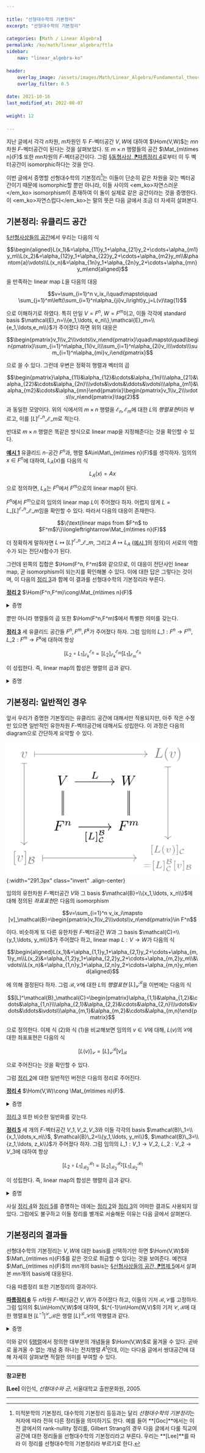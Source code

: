 ```yaml
---

title: "선형대수학의 기본정리"
excerpt: "선형대수학의 기본정리"

categories: [Math / Linear Algebra]
permalink: /ko/math/linear_algebra/ftla
sidebar: 
    nav: "linear_algebra-ko"

header:
    overlay_image: /assets/images/Math/Linear_Algebra/Fundamental_theorem_of_linear_algebra-categorical_viewpoint.png
    overlay_filter: 0.5

date: 2021-10-16
last_modified_at: 2022-08-07

weight: 12

---
```


지난 글에서 각각 $n$차원, $m$차원인 두 $F$-벡터공간 $V,W$에 대하여 $\Hom(V,W)$는 $mn$차원 $F$-벡터공간이 된다는 것을 살펴보았다. 또 $m\times n$ 행렬들의 공간 $\Mat_{m\times n}(F)$ 또한 $mn$차원의 $F$-벡터공간이다. 그럼 [§동형사상, ⁋따름정리 4](/ko/math/linear_algebra/isomorphic_vector_spaces#crl4)로부터 이 두 벡터공간이 isomorphic하다는 것을 안다.

이번 글에서 증명할 선형대수학의 기본정리[^1]는 이들이 단순히 같은 차원을 갖는 벡터공간이기 때문에 isomorphic할 뿐만 아니라, 이들 사이의 <em_ko>자연스러운</em_ko> isomorphism이 존재하여 이 둘이 실제로 같은 공간이라는 것을 증명한다. 이 <em_ko>자연스럽다</em_ko>는 말의 뜻은 다음 글에서 조금 더 자세히 살펴본다.

## 기본정리: 유클리드 공간

[§선형사상들의 공간](/ko/math/linear_algebra/space_of_linear_maps)에서 우리는 다음의 식

$$\begin{aligned}L(x_1)&=\alpha_{11}y_1+\alpha_{21}y_2+\cdots+\alpha_{m1}y_m\\L(x_2)&=\alpha_{12}y_1+\alpha_{22}y_2+\cdots+\alpha_{m2}y_m\\&\phantom{a}\vdots\\L(x_n)&=\alpha_{1n}y_1+\alpha_{2n}y_2+\cdots+\alpha_{mn}y_m\end{aligned}$$

을 만족하는 linear map $L$을 다음의 대응

$$v=\sum_{i=1}^n v_ix_i\quad\mapsto\quad \sum_{j=1}^m\left(\sum_{i=1}^n\alpha_{ji}v_i\right)y_j=L(v)\tag{1}$$

으로 이해하기로 하였다. 특히 만일 $V=F^n$, $W=F^m$이고, 이들 각각에 standard basis $\mathcal{E}_n=\\{e_1,\ldots, e_n\\},\mathcal{E}_m=\\{e_1,\ldots,e_m\\}$가 주어졌다 하면 위의 대응은 

$$\begin{pmatrix}v_1\\v_2\\\vdots\\v_n\end{pmatrix}\quad\mapsto\quad\begin{pmatrix}\sum_{i=1}^n\alpha_{1i}v_i\\\sum_{i=1}^n\alpha_{2i}v_i\\\vdots\\\sum_{i=1}^n\alpha_{mi}v_i\end{pmatrix}$$

으로 쓸 수 있다. 그런데 우변은 정확히 행렬과 벡터의 곱

$$\begin{pmatrix}\alpha_{11}&\alpha_{12}&\cdots&\alpha_{1n}\\\alpha_{21}&\alpha_{22}&\cdots&\alpha_{2n}\\\vdots&\vdots&\ddots&\vdots\\\alpha_{m1}&\alpha_{m2}&\cdots&\alpha_{mn}\end{pmatrix}\begin{pmatrix}v_1\\v_2\\\vdots\\v_n\end{pmatrix}\tag{2}$$

과 동일한 모양이다. 위의 식에서의 $m\times n$ 행렬을 $\mathcal{E}_n,\mathcal{E}_m$에 대한 $L$의 *행렬표현*이라 부르고, 이를  $[L]^{\mathcal{E}\_n}\_{\mathcal{E}\_m}$로 적는다.

반대로 $m\times n$ 행렬은 똑같은 방식으로 linear map을 지정해준다는 것을 확인할 수 있다.

<div class="example" markdown="1">

<ins id="ex1">**예시 1**</ins> 유클리드 $n$-공간 $F^n$과, 행렬 $A\in\Mat\_{m\times n}(F)$를 생각하자. 임의의 $x\in F^n$에 대하여, $L_A(x)$를 다음의 식

$$L_A(x)=Ax$$

으로 정의하면, $L_A$는 $F^n$에서 $F^m$으로의 linear map이 된다. 

</div>

$F^n$에서 $F^m$으로의 임의의 linear map $L$이 주어졌다 하자. 어렵지 않게 $L=L\_{[L]^{\mathcal{E}\_n}\_{\mathcal{E}\_m}}$임을 확인할 수 있다. 따라서 다음의 대응이 존재한다.

$$\{\text{linear maps from $F^n$ to $F^m$}\}\longleftrightarrow\Mat_{m\times n}(F)$$
  
더 정확하게 말하자면 $L\mapsto [L]^{\mathcal{E}\_n}\_{\mathcal{E}\_m}$, 그리고 $A\mapsto L_A$ ([예시 1](#ex1)의 정의)이 서로의 역함수가 되는 전단사함수가 된다. 

그런데 왼쪽의 집합은 $\Hom(F^n, F^m)$와 같으므로, 이 대응이 전단사인 linear map, 곧 isomorphism이 되는지를 확인해볼 수 있다. 이에 대한 답은 그렇다는 것이며, 이 다음의 [정리 3](#thm3)과 함께 이 결과를 선형대수학의 기본정리라 부른다.

<div class="proposition" markdown="1">

<ins id="thm2">**정리 2**</ins> $\Hom(F^n,F^m)\cong\Mat_{m\times n}(F)$

</div>
<details class="proof" markdown="1">
<summary>증명</summary>

주어진 함수 $L\mapsto[L]^{\mathcal{E}\_n}\_{\mathcal{E}\_m}$가 linear임을 보여야 한다.

$L_1,L_2$가 모두 $\Hom(F^n,F^m)$의 원소라 하자. 그럼 각각의 $e_i\in\mathcal{E}_n$에 대하여, 

$$\begin{aligned}L_1(e_1)&=\alpha_{1,1}e_1+\alpha_{2,1}e_2+\cdots+\alpha_{m,1}e_m\\L_1(e_2)&=\alpha_{1,2}e_1+\alpha_{2,2}e_2+\cdots+\alpha_{m,2}e_m\\&\vdots\\L_1(e_n)&=\alpha_{1,n}e_1+\alpha_{2,n}e_2+\cdots+\alpha_{m,n}e_m\end{aligned}$$

그리고

$$\begin{aligned}L_2(e_1)&=\beta_{1,1}e_1+\beta_{2,1}e_2+\cdots+\beta_{m,1}e_m\\L_2(e_2)&=\beta_{1,2}e_1+\beta_{2,2}e_2+\cdots+\beta_{m,2}e_m\\&\vdots\\L_2(e_n)&=\beta_{1,n}e_1+\beta_{2,n}e_2+\cdots+\beta_{m,n}e_m\end{aligned}$$

이도록 하는 스칼라들의 family $(\alpha_{i,j})$, $(\beta_{i,j})$들이 존재한다. 이제, 

$$\begin{aligned}(L_1+L_2)(e_1)&=(\alpha_{1,1}+\beta_{1,1})e_1+(\alpha_{2,1}+\beta_{2,1})e_2+\cdots+(\alpha_{m,1}+\beta_{m,1})e_m\\(L_1+L_2)(e_2)&=(\alpha_{1,2}+\beta_{1,2})e_1+(\alpha_{2,2}+\beta_{2,2})e_2+\cdots+(\alpha_{m,2}+\beta_{m,2})e_m\\&\vdots\\(L_1+L_2)(e_n)&=(\alpha_{1,n}+\beta_{1,n})e_1+(\alpha_{2,n}+\beta_{2,n})e_2+\cdots+(\alpha_{m,n}+\beta_{m,n})e_m\end{aligned}$$

이고, 따라서 $L_1+L_2$의 행렬표현 $[L\_1+L\_2]^{\mathcal{E}\_n}\_{\mathcal{E}\_m}$은 정확히 $[L\_1]^{\mathcal{E}\_n}\_{\mathcal{E}\_m}+[L\_2]^{\mathcal{E}\_n}\_{\mathcal{E}\_m}$이 된다. 이와 유사하게 스칼라곱에 대한 것도 성립한다.

</details>

뿐만 아니라 행렬들의 곱 또한 $\Hom(F^n,F^m)$에서 특별한 의미를 갖는다. 

<div class="proposition" markdown="1">

<ins id="thm3">**정리 3**</ins> 세 유클리드 공간들 $F^n,F^m,F^k$가 주어졌다 하자. 그럼 임의의 $L\_1:F^n\rightarrow F^m$, $L\_2:F^m\rightarrow F^k$에 대하여 항상

$$[L_2\circ L_1]^{\mathcal{E}_n}_{\mathcal{E}_k}=[L_2]^{\mathcal{E}_m}_{\mathcal{E}_k}[L_1]^{\mathcal{E}_n}_{\mathcal{E}_m}$$

이 성립한다. 즉, linear map의 합성은 행렬의 곱과 같다. 

</div>
<details class="proof" markdown="1">
<summary>증명</summary>

좌변의 $[L_2\circ L_1]^{\mathcal{E}\_n}\_{\mathcal{E}\_k}$을 결정하기 위해서는 $L_2\circ L_1$에 의해 $\mathcal{E}\_n$의 원소 $e_i$들이 어디로 옮겨지는지만 확인하면 된다. $L_1$, $L_2$가 다음의 식

$$[L_1]^{\mathcal{E}_n}_{\mathcal{E}_m}=\begin{pmatrix}\alpha_{1,1}&\alpha_{1,2}&\cdots&\alpha_{1,n}\\\alpha_{2,1}&\alpha_{2,2}&\cdots&\alpha_{2,n}\\\vdots&\vdots&\ddots&\vdots\\\alpha_{m,1}&\alpha_{m,2}&\cdots&\alpha_{m,n}\end{pmatrix},\quad[L_2]^{\mathcal{E}_m}_{\mathcal{E}_k}=\begin{pmatrix}\beta_{1,1}&\beta_{1,2}&\cdots&\beta_{1,m}\\\beta_{2,1}&\beta_{2,2}&\cdots&\beta_{2,m}\\\vdots&\vdots&\ddots&\vdots\\\beta_{k,1}&\beta_{k,2}&\cdots&\beta_{k,m}\end{pmatrix}$$

으로 주어졌다 하자. 약간의 계산을 하면,

$$\begin{aligned}(L_2\circ L_1)(e_i)&=L_2(\alpha_{1,i}e_1+\cdots+\alpha_{m,i}e_m)\\&=\alpha_{1,i}L_2(e_1)+\alpha_{2,i}L_2(e_2)+\cdots+\alpha_{m,i}L(e_m)\\&=\alpha_{1,i}(\beta_{1,1}e_1+\beta_{2,1}e_2+\cdots+\beta_{k,1}e_k)\\&\phantom{==}+\alpha_{2,i}(\beta_{1,2}e_1+\beta_{2,2}e_2+\cdots+\beta_{k,2}e_k)\\&\phantom{===}+\cdots\\&\phantom{====}+\alpha_{m,i}(\beta_{1,m}e_1+\beta_{2,m}e_2+\cdots+\beta_{k,m}e_k)\end{aligned}$$

이제 위 식을 $F^k$의 basis $e_1,\ldots, e_k$들끼리 묶으면, 

$$(L_2\circ L_1)(e_i)=\left(\sum_{l=1}^m\alpha_{l,i}\beta_{1,l}\right)e_1+\cdots+\left(\sum_{l=1}^m\alpha_{l,i}\beta_{k,l}\right)e_k.$$

$[L\_2\circ L\_1]^{\mathcal{E}\_n}\_{\mathcal{E}\_k}$의 $i$번째 열은 $e_i$가 $L_2\circ L_1$에 의해 옮겨지는 벡터이므로, 행렬 $[L\_2\circ L\_1]^{\mathcal{E}\_n}\_{\mathcal{E}\_k}$의 $i$열, $j$행은 이 벡터의 $j$번째 성분 $\sum\_{l=1}^m\alpha_{l,i}\beta_{j,l}$이 된다. 이제 [§행렬, ⁋정의 3](/ko/math/linear_algebra/matrices#df3) 직후의 계산으로부터 이것이 두 행렬 $[L\_2]\_{\mathcal{E}\_k}^{\mathcal{E}\_m}$, $[L\_1]\_{\mathcal{E}\_m}^{\mathcal{E}\_n}$의 곱의 $(i,j)$ 성분이라는 것을 안다.

</details>

## 기본정리: 일반적인 경우

앞서 우리가 증명한 기본정리는 유클리드 공간에 대해서만 적용되지만, 아주 작은 수정만 있으면 일반적인 유한차원 $F$-벡터공간에 대해서도 성립한다. 이 과정은 다음의 diagram으로 간단하게 요약할 수 있다.

![FTLA](/assets/images/Math/Linear_Algebra/Fundamental_theorem_of_linear_algebra-1.png){:width="291.3px" class="invert" .align-center} 

임의의 유한차원 $F$-벡터공간 $V$와 그 basis $\mathcal{B}=\\{x_1,\ldots, x_n\\}$에 대해 정의된 *좌표표현*은 다음의 isomorphism

$$v=\sum_{i=1}^n v_ix_i\mapsto [v]_\mathcal{B}=\begin{pmatrix}v_1\\v_2\\\vdots\\v_n\end{pmatrix}\in F^n$$

이다. 비슷하게 또 다른 유한차원 $F$-벡터공간 $W$과 그 basis $\mathcal{C}=\\{y_1,\ldots, y_m\\}$가 주어졌다 하고, linear map $L:V\rightarrow W$가 다음의 식

$$\begin{aligned}L(x_1)&=\alpha_{1,1}y_1+\alpha_{2,1}y_2+\cdots+\alpha_{m,1}y_m\\L(x_2)&=\alpha_{1,2}y_1+\alpha_{2,2}y_2+\cdots+\alpha_{m,2}y_m\\&\vdots\\L(x_n)&=\alpha_{1,n}y_1+\alpha_{2,n}y_2+\cdots+\alpha_{m,n}y_m\end{aligned}$$

에 의해 결정된다 하자. 그럼 $\mathcal{B},\mathcal{C}$에 대한 $L$의 *행렬표현* $[L]^\mathcal{B}_\mathcal{C}$을 이번에는 다음의 식

$$[L]^\mathcal{B}_\mathcal{C}=\begin{pmatrix}\alpha_{1,1}&\alpha_{1,2}&\cdots&\alpha_{1,n}\\\alpha_{2,1}&\alpha_{2,2}&\cdots&\alpha_{2,n}\\\vdots&\vdots&\ddots&\vdots\\\alpha_{m,1}&\alpha_{m,2}&\cdots&\alpha_{m,n}\end{pmatrix}$$

으로 정의한다. 이제 식 (2)와 식 (1)을 비교해보면 임의의 $v\in V$에 대해, $L(v)$의 $\mathcal{C}$에 대한 좌표표현은 다음의 식

$$[L(v)]_\mathcal{C}=[L]^\mathcal{B}_\mathcal{C}[v]_\mathcal{B}\tag{3}$$

으로 주어진다는 것을 확인할 수 있다.

그럼 [정리 2](#thm2)에 대한 일반적인 버전은 다음의 정리로 주어진다.

<div class="proposition" markdown="1">

<ins id="thm4">**정리 4**</ins> $\Hom(V,W)\cong \Mat_{m\times n}(F)$.

</div>
<details class="proof" markdown="1">
<summary>증명</summary>

$V$, $W$의 기저 $\mathcal{B}$, $\mathcal{C}$를 각각 고정하자. 함수 $L\mapsto[L]^\mathcal{B}\_\mathcal{C}$가 linear임을 보여야 한다.

$L_1,L_2$가 모두 $\Hom(V,W)$의 원소라 하자. 그럼 각각의 $x_i\in\mathcal{B}$에 대하여, 

$$\begin{aligned}L_1(x_1)&=\alpha_{1,1}y_1+\alpha_{2,1}y_2+\cdots+\alpha_{m,1}y_m\\L_1(x_2)&=\alpha_{1,2}y_1+\alpha_{2,2}y_2+\cdots+\alpha_{m,2}y_m\\&\vdots\\L_1(x_n)&=\alpha_{1,n}y_1+\alpha_{2,n}y_2+\cdots+\alpha_{m,n}y_m\end{aligned}$$

그리고

$$\begin{aligned}L_2(x_1)&=\beta_{1,1}y_1+\beta_{2,1}y_2+\cdots+\beta_{m,1}y_m\\L_2(x_2)&=\beta_{1,2}y_1+\beta_{2,2}y_2+\cdots+\beta_{m,2}y_m\\&\vdots\\L_2(x_n)&=\beta_{1,n}y_1+\beta_{2,n}y_2+\cdots+\beta_{m,n}y_m\end{aligned}$$

이도록 하는 스칼라들의 family $(\alpha_{i,j})$, $(\beta_{i,j})$들이 존재한다. 이제, 

$$\begin{aligned}(L_1+L_2)(x_1)&=(\alpha_{1,1}+\beta_{1,1})y_1+(\alpha_{2,1}+\beta_{2,1})y_2+\cdots+(\alpha_{m,1}+\beta_{m,1})y_m\\(L_1+L_2)(x_2)&=(\alpha_{1,2}+\beta_{1,2})y_1+(\alpha_{2,2}+\beta_{2,2})y_2+\cdots+(\alpha_{m,2}+\beta_{m,2})y_m\\&\vdots\\(L_1+L_2)(x_n)&=(\alpha_{1,n}+\beta_{1,n})y_1+(\alpha_{2,n}+\beta_{2,n})y_2+\cdots+(\alpha_{m,n}+\beta_{m,n})y_m\end{aligned}$$

일 것이고, 따라서 $L_1+L_2$의 행렬표현 $[L\_1+L\_2]^\mathcal{B}\_\mathcal{C}$은 정확히 $[L\_1]^\mathcal{B}\_\mathcal{C}+[L\_2]^\mathcal{B}\_\mathcal{C}$이 된다. 이와 유사하게 스칼라곱에 대한 것도 성립한다.

</details>

[정리 3](#thm3) 또한 비슷한 일반화를 갖는다.

<div class="proposition" markdown="1">

<ins id="thm5">**정리 5**</ins> 세 개의 $F$-벡터공간 $V\_1,V\_2,V\_3$와 이들 각각의 basis $\mathcal{B}\_1=\\{x_1,\ldots,x_n\\}$, $\mathcal{B}\_2=\\{y_1,\ldots, y_m\\}$, $\mathcal{B}\_3=\\{z_1,\ldots, z_k\\}$가 주어졌다 하자. 그럼 임의의 $L\_1:V\_1\rightarrow V\_2$, $L\_2:V\_2\rightarrow V\_3$에 대하여 항상

$$[L_2\circ L_1]^{\mathcal{B}_1}_{\mathcal{B}_3}=[L_2]^{\mathcal{B}_2}_{\mathcal{B}_3}[L_1]^{\mathcal{B}_1}_{\mathcal{B}_2}$$

이 성립한다. 즉, linear map의 합성은 행렬의 곱과 같다. 

</div>
<details class="proof" markdown="1">
<summary>증명</summary>

좌변의 $[L_2\circ L_1]^{\mathcal{B}\_1}\_{\mathcal{B}\_3}$을 결정하기 위해서는 $L_2\circ L_1$에 의해 $\mathcal{B}\_1$의 원소들이 어디로 옮겨지는지만 확인하면 된다. $L_1$, $L_2$가 다음의 식

$$[L_1]^{\mathcal{B}_1}_{\mathcal{B}_2}=\begin{pmatrix}\alpha_{1,1}&\alpha_{1,2}&\cdots&\alpha_{1,n}\\\alpha_{2,1}&\alpha_{2,2}&\cdots&\alpha_{2,n}\\\vdots&\vdots&\ddots&\vdots\\\alpha_{m,1}&\alpha_{m,2}&\cdots&\alpha_{m,n}\end{pmatrix},\quad[L_2]^{\mathcal{B}_2}_{\mathcal{B}_3}=\begin{pmatrix}\beta_{1,1}&\beta_{1,2}&\cdots&\beta_{1,m}\\\beta_{2,1}&\beta_{2,2}&\cdots&\beta_{2,m}\\\vdots&\vdots&\ddots&\vdots\\\beta_{k,1}&\beta_{k,2}&\cdots&\beta_{k,m}\end{pmatrix}$$

으로 주어졌다 하자. 약간의 계산을 하면,

$$\begin{aligned}(L_2\circ L_1)(x_i)&=L_2(\alpha_{1,i}y_1+\cdots+\alpha_{m,i}y_m)\\&=\alpha_{1,i}L_2(y_1)+\alpha_{2,i}L_2(y_2)+\cdots+\alpha_{m,i}L(y_m)\\&=\alpha_{1,i}(\beta_{1,1}z_1+\beta_{2,1}z_2+\cdots+\beta_{k,1}z_k)\\&\phantom{==}+\alpha_{2,i}(\beta_{1,2}z_1+\beta_{2,2}z_2+\cdots+\beta_{k,2}z_k)\\&\phantom{===}+\cdots\\&\phantom{====}+\alpha_{m,i}(\beta_{1,m}z_1+\beta_{2,m}z_2+\cdots+\beta_{k,m}z_k)\end{aligned}$$

이제, 위 식을 $z$들끼리 묶으면, 

$$(L_2\circ L_1)(x_i)=\left(\sum_{l=1}^m\alpha_{l,i}\beta_{1,l}\right)z_1+\cdots+\left(\sum_{l=1}^m\alpha_{l,i}\beta_{k,l}\right)z_k$$

앞서 우리는 $[L\_2\circ L\_1]^{\mathcal{B}\_1}\_{\mathcal{B}\_3}$의 $i$번째 열은 정확히 $x_i$가 $L_2\circ L_1$이 옮겨지는 벡터의 $\mathcal{B}\_3$에서의 좌표표현이라는 것을 확인했으므로, 행렬 $[L\_2\circ L\_1]^{\mathcal{B}\_1}\_{\mathcal{B}\_3}$의 $i$열, $j$행은 이 벡터의 $j$번째 성분 $\sum\_{l=1}^m\alpha_{l,i}\beta_{j,l}$이 된다. 앞서 [정리 3](#thm3)에서와 마찬가지로 이 성분은 행렬곱 $[L\_2]^{\mathcal{B}\_2}\_{\mathcal{B}\_3}[L\_1]^{\mathcal{B}\_1}\_{\mathcal{B}\_2}$의 $(i,j)$번째 성분이므로 증명이 완료된다.

</details>

사실 [정리 4](#thm4)와 [정리 5](#thm5)를 증명하는 데에는 [정리 2](#thm2)와 [정리 3](#thm3)의 어떠한 결과도 사용되지 않았다. 그럼에도 불구하고 이들 정리를 별개로 서술해둔 이유는 다음 글에서 살펴본다.

## 기본정리의 결과들

선형대수학의 기본정리는 $V,W$에 대한 basis를 선택하기만 하면 $\Hom(V,W)$와 $\Mat\_{m\times n}(F)$를 같은 것으로 취급할 수 있다는 것을 보여준다. 예컨대 $\Mat\_{m\times n}(F)$의 $mn$개의 basis는 [§선형사상들의 공간, ⁋명제 5](/ko/math/linear_algebra/space_of_linear_maps#pp5)에서 살펴본 $mn$개의 basis에 대응된다. 

다음 따름정리 또한 기본정리의 결과이다.

<div class="proposition" markdown="1">

<ins id="crl6">**따름정리 6**</ins> 두 $n$차원 $F$-벡터공간 $V,W$가 주어졌다 하고, 이들의 기저 $\mathcal{B},\mathcal{C}$를 고정하자. 그럼 임의의 $L\in\Hom(V,W)$에 대하여, $L^{-1}\in\Hom(W,V)$의 기저 $\mathcal{C},\mathcal{B}$에 대한 행렬표현 $[L^{-1}]^{\mathcal{C}}\_{\mathcal{B}}$은 행렬 $[L]^{\mathcal{B}}\_\mathcal{C}$의 역행렬과 같다.

</div>
<details class="proof" markdown="1">
<summary>증명</summary>

역행렬과 역함수의 유일성에 의하여 자명.

</details>

이와 같이 [§행렬](/ko/math/linear_algebra/matrices)에서 정의한 대부분의 개념들을 $\Hom(V,W)$로 옮겨올 수 있다. 곧바로 옮겨올 수 없는 개념 중 하나는 전치행렬 $A^t$인데, 이는 다다음 글에서 쌍대공간에 대해 자세히 살펴보면 적절한 의미를 부여할 수 있다.


---

**참고문헌**

**[Lee]** 이인석, *선형대수와 군*, 서울대학교 출판문화원, 2005.

---

[^1]: 미적분학의 기본정리, 대수학의 기본정리 등등과는 달리 *선형대수학의 기본정리*는 저자에 따라 전혀 다른 정리들을 의미하기도 한다. 예를 들어 **[Goc]**에서는 이전 글에서의 rank-nullity 정리를, Gilbert Strang의 경우 다음 글에서 다룰 직교여공간에 대한 정리들을 선형대수학의 기본정리라고 부른다. 우리는 **[Lee]**를 따라 이 정리를 선형대수학의 기본정리라 부르기로 한다.